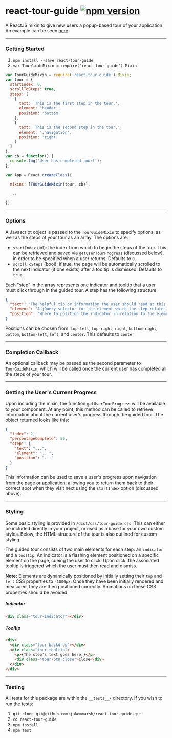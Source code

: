 react-tour-guide [![npm version](https://badge.fury.io/js/react-tour-guide.svg)](http://badge.fury.io/js/react-tour-guide)
==========================================================================================================================

A ReactJS mixin to give new users a popup-based tour of your application. An example can be seen [here](http://jakemmarsh.com/react-tour-guide/).

---

### Getting Started

1. `npm install --save react-tour-guide`
2. `var TourGuideMixin = require('react-tour-guide').Mixin`

```javascript
var TourGuideMixin = require('react-tour-guide').Mixin;
var tour = {
  startIndex: 0,
  scrollToSteps: true,
  steps: [
    {
      text: 'This is the first step in the tour.',
      element: 'header',
      position: 'bottom'
    },
    {
      text: 'This is the second step in the tour.',
      element: '.navigation',
      position: 'right'
    }
  ]
};
var cb = function() {
  console.log('User has completed tour!');
};

var App = React.createClass({

  mixins: [TourGuideMixin(tour, cb)],

  ...

});
```

---

### Options

A Javascript object is passed to the `TourGuideMixin` to specify options, as well as the steps of your tour as an array. The options are:

- `startIndex` (int): the index from which to begin the steps of the tour. This can be retrieved and saved via `getUserTourProgress` (discussed below), in order to be specified when a user returns. Defaults to `0`.
- `scrollToSteps` (bool): if true, the page will be automatically scrolled to the next indicator (if one exists) after a tooltip is dismissed. Defaults to `true`.

Each "step" in the array represents one indicator and tooltip that a user must click through in the guided tour. A step has the following structure:

```json
{
  "text": "The helpful tip or information the user should read at this step.",
  "element": "A jQuery selector for the element which the step relates to.",
  "position": "Where to position the indicator in relation to the element."
}
```

Positions can be chosen from: `top-left`, `top-right`, `right`, `bottom-right`, `bottom`, `bottom-left`, `left`, and `center`. This defaults to `center`.

---

### Completion Callback

An optional callback may be passed as the second parameter to `TourGuideMixin`, which will be called once the current user has completed all the steps of your tour.

---

### Getting the User's Current Progress

Upon including the mixin, the function `getUserTourProgress` will be available to your component. At any point, this method can be called to retrieve information about the current user's progress through the guided tour. The object returned looks like this:

```json
{
  "index": 2,
  "percentageComplete": 50,
  "step": {
    "text": "...",
    "element": "...",
    "position": "..."
  }
}
```
This information can be used to save a user's progress upon navigation from the page or application, allowing you to return them back to their correct spot when they visit next using the `startIndex` option (discussed above).

---

### Styling

Some basic styling is provided in `/dist/css/tour-guide.css`. This can either be included directly in your project, or used as a base for your own custom styles. Below, the HTML structure of the tour is also outlined for custom styling.

The guided tour consists of two main elements for each step: an `indicator` and a `tooltip`. An indicator is a flashing element positioned on a specific element on the page, cueing the user to click. Upon click, the associated tooltip is triggered which the user must then read and dismiss.

**Note:** Elements are dynamically positioned by initially setting their `top` and `left` CSS properties to `-1000px`. Once they have been initially rendered and measured, they are then positioned correctly. Animations on these CSS properties should be avoided.

##### Indicator

```html
<div class="tour-indicator"></div>
```

##### Tooltip

```html
<div>
  <div class="tour-backdrop"></div>
  <div class="tour-tooltip">
    <p>{The step's text goes here.}</p>
    <div class="tour-btn close">Close</div>
  </div>
</div>
```

---

### Testing

All tests for this package are within the `__tests__/` directory. If you wish to run the tests:

1. `git clone git@github.com:jakemmarsh/react-tour-guide.git`
2. `cd react-tour-guide`
3. `npm install`
4. `npm test`